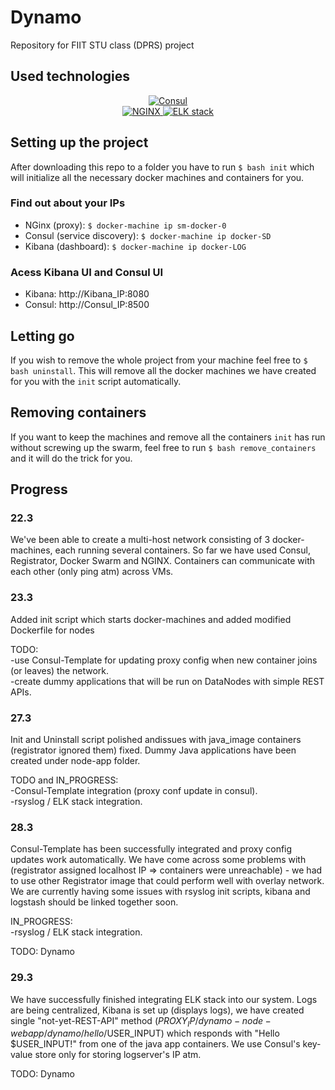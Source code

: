 # Dynamo
Repository for FIIT STU class (DPRS) project

## Used technologies

<p align="center">
  <a href="https://www.consul.io/">
    <img src="http://cdn.rancher.com/wp-content/uploads/2016/03/11015408/consul-logo-square-100x100.png" alt="Consul"/>
  </a>
<br>
  <a href="https://nginx.org/en/">
    <img src="https://community.logentries.com/wp-content/uploads/2014/11/nginx-pack-icon.png" alt="NGINX"/>
  </a>
  <a href="https://www.elastic.co/webinars/introduction-elk-stack">
    <img src="https://raw.githubusercontent.com/blacktop/docker-elk/master/docs/elk-logo.png" alt="ELK stack"/>
  </a>
</p>

## Setting up the project
After downloading this repo to a folder you have to run `$ bash init` which will initialize all the necessary docker machines and containers for you. 

### Find out about your IPs
* NGinx (proxy): `$ docker-machine ip sm-docker-0`
* Consul (service discovery): `$ docker-machine ip docker-SD`
* Kibana (dashboard): `$ docker-machine ip docker-LOG`

### Acess Kibana UI and Consul UI
* Kibana: http://Kibana_IP:8080
* Consul: http://Consul_IP:8500

## Letting go
If you wish to remove the whole project from your machine feel free to `$ bash uninstall`. This will remove all the docker machines we have created for you with the `init` script automatically.

## Removing containers
If you want to keep the machines and remove all the containers `init` has run without screwing up the swarm, feel free to run `$ bash remove_containers` and it will do the trick for you.

## Progress
### 22.3
We've been able to create a multi-host network consisting of 3 docker-machines, each running several containers. So far we have used Consul, Registrator, Docker Swarm and NGINX.
Containers can communicate with each other (only ping atm) across VMs. 

### 23.3
Added init script which starts docker-machines and added modified Dockerfile for nodes

TODO:  
-use Consul-Template for updating proxy config when new container joins (or leaves) the network.  
-create dummy applications that will be run on DataNodes with simple REST APIs.  

### 27.3
Init and Uninstall script polished andissues with java_image containers (registrator ignored them) fixed.
Dummy Java applications have been created under node-app folder. 

TODO and IN_PROGRESS:  
-Consul-Template integration (proxy conf update in consul).  
-rsyslog / ELK stack integration.  

### 28.3
Consul-Template has been successfully integrated and proxy config updates work automatically. We have come across some problems with  (registrator assigned localhost IP => containers were unreachable) - we had to use other Registrator image that could perform well with overlay network. We are currently having some issues with rsyslog init scripts, kibana and logstash should be linked together soon.

IN_PROGRESS:  
-rsyslog / ELK stack integration.  

TODO:
Dynamo

### 29.3
We have successfully finished integrating ELK stack into our system. Logs are being centralized, Kibana is set up (displays logs), we have created single "not-yet-REST-API" method ($PROXY_IP/dynamo-node-webapp/dynamo/hello/$USER_INPUT) which responds with "Hello $USER_INPUT!" from one of the java app containers. We use Consul's key-value store only for storing logserver's IP atm.

TODO:
Dynamo
